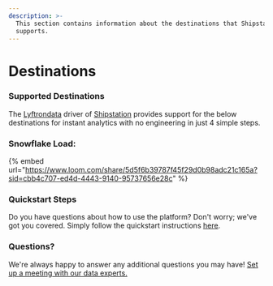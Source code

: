 ```yaml
---
description: >-
  This section contains information about the destinations that Shipstation
  supports.
---
```


# Destinations

### Supported Destinations

The [Lyftrondata](https://www.lyftrondata.com/) driver of [Shipstation](https://www.lyftrondata.com/integration/commerce-analytics/shipstation/) provides support for the below destinations for instant analytics with no engineering in just 4 simple steps.

### Snowflake Load:

{% embed url="https://www.loom.com/share/5d5f6b39787f45f29d0b98adc21c165a?sid=cbb4c707-ed4d-4443-9140-95737656e28c" %}

### Quickstart Steps

Do you have questions about how to use the platform? Don't worry; we've got you covered. Simply follow the quickstart instructions [here](./).

### Questions? <a href="#questions" id="questions"></a>

We're always happy to answer any additional questions you may have! [Set up a meeting with our data experts.](https://www.lyftrondata.com/book-a-meeting/)
